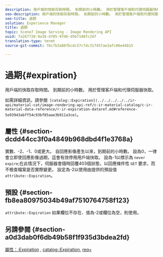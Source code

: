 ```yaml
---
description: 用戶端的快取存取時間。 到期前的小時數。 用於管理客戶端和代理伺服器快取。
seo-description: 用戶端的快取存取時間。 到期前的小時數。 用於管理客戶端和代理伺服器快取。
seo-title: 過期
solution: Experience Manager
title: 過期
topic: Scene7 Image Serving - Image Rendering API
uuid: fa267728-9a36-4705-97d6-d567148fc2d7
translation-type: tm+mt
source-git-commit: 7bc7b3a86fbcdc57cfdc31745fae3afc06e44b15

---
```



# 過期{#expiration}

用戶端的快取存取時間。 到期前的小時數。 用於管理客戶端和代理伺服器快取。

如需詳細資訊，請參閱` [catalog::Expiration](../../../../../ir-api/material-cat/image-rendering-api-ref/c-ir-material-catalog/c-ir-material-data-reference/r-ir-expiration-dataref.md#reference-5e93943abff54c93bf85aae3b911a3ce)`。

## 屬性 {#section-dcdd44cc3f0a4849b968dbd4f1e3768a}

實數、-2、-1、0或更大。 自回應影像產生以來，到期前的小時數。 設為0，一律會立即使回應影像過期，這會有效停用用戶端快取。 設為-1以標示為 `never expire`;在此情況下，伺服器會隨時回覆403個狀態，以回應條件性 `GET` 要求，而不檢查檔案是否實際變更。 設定為-2以使用由提供的預設值 `attribute::Expiration`。

## 預設 {#section-fb8ea80975034b49af7510764758f123}

`attribute::Expiration` 如果欄位不存在、值為-2或欄位為空，則使用。

## 另請參閱 {#section-a0d3dab0f6db49b58f1f935d3bdea2fd}

[屬性：:Expiration](../../../../../ir-api/material-cat/image-rendering-api-ref/c-ir-material-catalog/c-ir-attributes-reference/r-ir-expiration.md#reference-0f68ad8199c64bd4bc8d27dd78b7d996) , [catalog::Expiration](../../../../../ir-api/material-cat/image-rendering-api-ref/c-ir-material-catalog/c-ir-material-data-reference/r-ir-expiration-dataref.md#reference-5e93943abff54c93bf85aae3b911a3ce), [req=](../../../../../ir-api/http-protocol/image-rendering-api-ref/c-ir-http-protocol-ref/c-ir-http-protocol-command-reference/r-ir-req.md#reference-792b1a663fb64261bd2de2a209b847fb)
